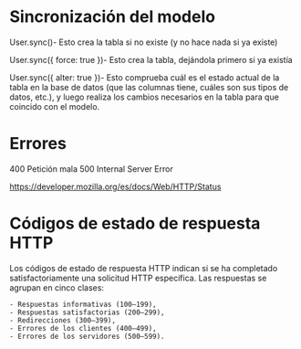 # Sincronización del modelo
User.sync()- Esto crea la tabla si no existe (y no hace nada si ya existe)

User.sync({ force: true })- Esto crea la tabla, dejándola primero si ya existía

User.sync({ alter: true })- Esto comprueba cuál es el estado actual de la tabla en la base de datos (que las columnas tiene, cuáles son sus tipos de datos, etc.), y luego realiza los cambios necesarios en la tabla para que coincido con el modelo.

# Errores
400 Petición mala
500 Internal Server Error

https://developer.mozilla.org/es/docs/Web/HTTP/Status

# Códigos de estado de respuesta HTTP

Los códigos de estado de respuesta HTTP indican si se ha completado satisfactoriamente una solicitud HTTP específica. Las respuestas se agrupan en cinco clases:

    - Respuestas informativas (100–199),
    - Respuestas satisfactorias (200–299),
    - Redirecciones (300–399),
    - Errores de los clientes (400–499),
    - Errores de los servidores (500–599).
